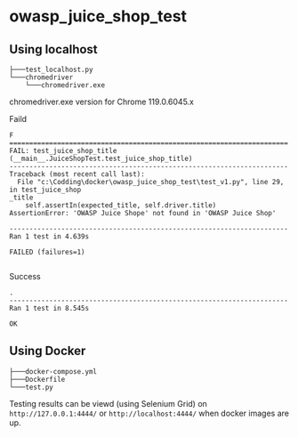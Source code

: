 # owasp_juice_shop_test

## Using localhost

```
├───test_localhost.py
└───chromedriver
    └───chromedriver.exe
```

chromedriver.exe version for Chrome 119.0.6045.x

Faild
```
F                                                                                       
======================================================================                  
FAIL: test_juice_shop_title (__main__.JuiceShopTest.test_juice_shop_title)              
----------------------------------------------------------------------                  
Traceback (most recent call last):                                                      
  File "c:\Codding\docker\owasp_juice_shop_test\test_v1.py", line 29, in test_juice_shop
_title                                                                                  
    self.assertIn(expected_title, self.driver.title)                                    
AssertionError: 'OWASP Juice Shope' not found in 'OWASP Juice Shop'                     
                                                                                        
----------------------------------------------------------------------                  
Ran 1 test in 4.639s                                                                    
                                                                                        
FAILED (failures=1)                                                                     
                                                                                        
```

Success
```
.
----------------------------------------------------------------------
Ran 1 test in 8.545s

OK

```


## Using Docker

```
├───docker-compose.yml
├───Dockerfile
└───test.py
```

Testing results can be viewd (using Selenium Grid) on `http://127.0.0.1:4444/` or `http://localhost:4444/` when docker images are up.